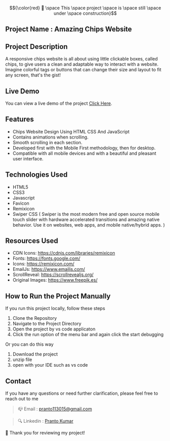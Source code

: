 $${\color{red} 👷 \space This \space project \space is \space still \space under \space construction}$$

## Project Name : Amazing Chips Website

## Project Description 
A responsive chips website is all about using little clickable boxes, called chips, to give users a clean and adaptable way to interact with a website. Imagine colorful tags or buttons that can change their size and layout to fit any screen, that's the gist!

## Live Demo
You can view a live demo of the project [Click Here](#).


## Features
- Chips Website Design Using HTML CSS And JavaScript
- Contains animations when scrolling.
- Smooth scrolling in each section.
- Developed first with the Mobile First methodology, then for desktop.
- Compatible with all mobile devices and with a beautiful and pleasant user interface.

## Technologies Used  

- HTML5
- CSS3
- Javascript
- Favicon
- Remixicon
- Swiper CSS ( Swiper is the most modern free and open source mobile touch slider with hardware accelerated transitions and amazing native behavior. Use it on websites, web apps, and mobile native/hybrid apps. )


## Resources Used
- CDN Icons: https://cdnjs.com/libraries/remixicon
- Fonts: https://fonts.google.com/
- Icons: https://remixicon.com/
- EmailJs: https://www.emailjs.com/
- ScrollReveal: https://scrollrevealjs.org/
- Original Images: https://www.freepik.es/

## How to Run the Project Manually
If you run this project locally, follow these steps

1. Clone the Repository
2. Navigate to the Project Directory
3. Open the project by vs code applicaton
4. Click the run option of the menu bar and again click the start debugging


 Or you can do this way
  1. Download the project
  2. unzip file
  3. open with your IDE such as vs code


## Contact
If you have any questions or need further clarification, please feel free to reach out to me

> 📪 Email : pranto113015@gmail.com

> 🔍 Linkedin : [Pranto Kumar](https://www.linkedin.com/in/pranto-kumar-a326801b3/)

  💙 Thank you for reviewing my project!
